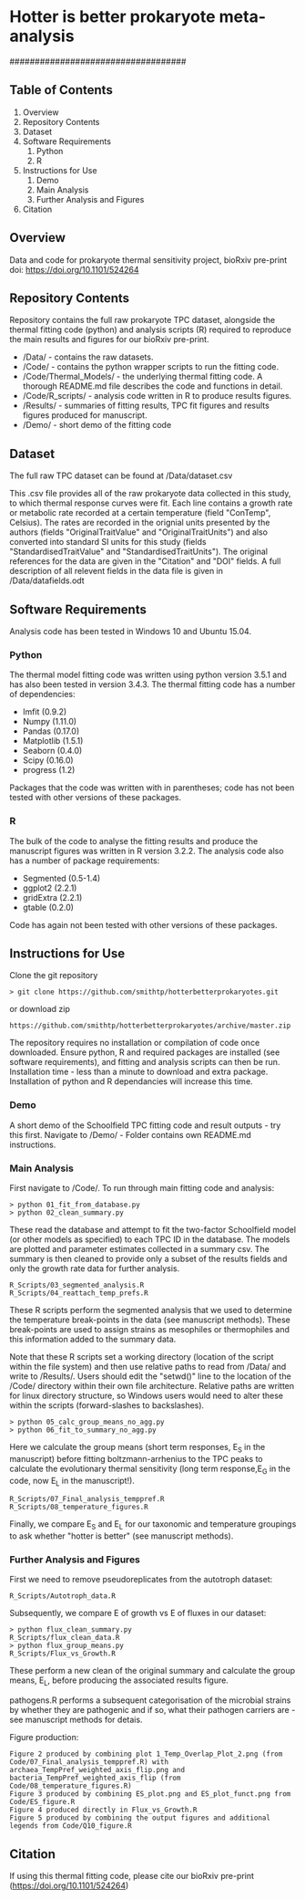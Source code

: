 # Hotter is better prokaryote meta-analysis

###################################

## Table of Contents
1. Overview
2. Repository Contents
3. Dataset
4. Software Requirements
    1. Python
    2. R
5. Instructions for Use
    1. Demo
    2. Main Analysis
    3. Further Analysis and Figures
6. Citation

## Overview

Data and code for prokaryote thermal sensitivity project, bioRxiv pre-print doi: https://doi.org/10.1101/524264 

## Repository Contents

Repository contains the full raw prokaryote TPC dataset, alongside the thermal fitting code (python) and analysis scripts (R) required to reproduce the main results and figures for our bioRxiv pre-print.

  * /Data/ - contains the raw datasets.
  * /Code/ - contains the python wrapper scripts to run the fitting code.
  * /Code/Thermal_Models/ - the underlying thermal fitting code. A thorough README.md file describes the code and functions in detail.
  * /Code/R_scripts/ - analysis code written in R to produce results figures.
  * /Results/ - summaries of fitting results, TPC fit figures and results figures produced for manuscript.
  * /Demo/ - short demo of the fitting code

## Dataset

The full raw TPC dataset can be found at /Data/dataset.csv

This .csv file provides all of the raw prokaryote data collected in this study, to which thermal response curves were fit. Each line contains a growth rate or metabolic rate recorded at a certain temperature (field "ConTemp", Celsius). The rates are recorded in the orignial units presented by the authors (fields "OriginalTraitValue" and "OriginalTraitUnits") and also converted into standard SI units for this study (fields "StandardisedTraitValue" and "StandardisedTraitUnits"). The original references for the data are given in the "Citation" and "DOI" fields. A full description of all relevent fields in the data file is given in /Data/datafields.odt

## Software Requirements

Analysis code has been tested in Windows 10 and Ubuntu 15.04.  

### Python

The thermal model fitting code was written using python version 3.5.1 and has also been tested in version 3.4.3. The thermal fitting code has a number of dependencies:

  * lmfit (0.9.2)
  * Numpy (1.11.0)
  * Pandas (0.17.0)
  * Matplotlib (1.5.1)
  * Seaborn (0.4.0) 
  * Scipy (0.16.0)    
  * progress (1.2)

Packages that the code was written with in parentheses; code has not been tested with other versions of these packages.

### R

The bulk of the code to analyse the fitting results and produce the manuscript figures was written in R version 3.2.2. The analysis code also has a number of package requirements:

  * Segmented (0.5-1.4)
  * ggplot2 (2.2.1)
  * gridExtra (2.2.1)
  * gtable (0.2.0)

Code has again not been tested with other versions of these packages.

## Instructions for Use

Clone the git repository

    > git clone https://github.com/smithtp/hotterbetterprokaryotes.git

or download zip

    https://github.com/smithtp/hotterbetterprokaryotes/archive/master.zip

The repository requires no installation or compilation of code once downloaded. Ensure python, R and required packages are installed (see software requirements), and fitting and analysis scripts can then be run. Installation time - less than a minute to download and extra package. Installation of python and R dependancies will increase this time.

### Demo

A short demo of the Schoolfield TPC fitting code and result outputs - try this first. Navigate to /Demo/ - Folder contains own README.md instructions.

### Main Analysis

First navigate to /Code/. To run through main fitting code and analysis:

    > python 01_fit_from_database.py
    > python 02_clean_summary.py

These read the database and attempt to fit the two-factor Schoolfield model (or other models as specified) to each TPC ID in the database. The models are plotted and parameter estimates collected in a summary csv. The summary is then cleaned to provide only a subset of the results fields and only the growth rate data for further analysis.

    R_Scripts/03_segmented_analysis.R
    R_Scripts/04_reattach_temp_prefs.R

These R scripts perform the segmented analysis that we used to determine the temperature break-points in the data (see manuscript methods). These break-points are used to assign strains as mesophiles or thermophiles and this information added to the summary data.

Note that these R scripts set a working directory (location of the script within the file system) and then use relative paths to read from /Data/ and write to /Results/. Users should edit the "setwd()" line to the location of the /Code/ directory within their own file architecture. Relative paths are written for linux directory structure, so Windows users would need to alter these within the scripts (forward-slashes to backslashes).

    > python 05_calc_group_means_no_agg.py
    > python 06_fit_to_summary_no_agg.py

Here we calculate the group means (short term responses, E<sub>S</sub> in the manuscript) before fitting boltzmann-arrhenius to the TPC peaks to calculate the evolutionary thermal sensitivity (long term response,E<sub>G</sub> in the code, now E<sub>L</sub> in the manuscript!).

    R_Scripts/07_Final_analysis_temppref.R
    R_Scripts/08_temperature_figures.R

Finally, we compare E<sub>S</sub> and E<sub>L</sub> for our taxonomic and temperature groupings to ask whether "hotter is better" (see manuscript methods).

### Further Analysis and Figures

First we need to remove pseudoreplicates from the autotroph dataset:

    R_Scripts/Autotroph_data.R

Subsequently, we compare E of growth vs E of fluxes in our dataset:

    > python flux_clean_summary.py
    R_Scripts/flux_clean_data.R
    > python flux_group_means.py
    R_Scripts/Flux_vs_Growth.R

These perform a new clean of the original summary and calculate the group means, E<sub>L</sub>, before producing the associated results figure.

pathogens.R performs a subsequent categorisation of the microbial strains by whether they are pathogenic and if so, what their pathogen carriers are - see manuscript methods for detais.

Figure production:

    Figure 2 produced by combining plot 1_Temp_Overlap_Plot_2.png (from Code/07_Final_analysis_temppref.R) with archaea_TempPref_weighted_axis_flip.png and bacteria_TempPref_weighted_axis_flip (from Code/08_temperature_figures.R)
    Figure 3 produced by combining ES_plot.png and ES_plot_funct.png from Code/ES_figure.R
    Figure 4 produced directly in Flux_vs_Growth.R
    Figure 5 produced by combining the output figures and additional legends from Code/Q10_figure.R


## Citation

If using this thermal fitting code, please cite our bioRxiv pre-print (https://doi.org/10.1101/524264)


